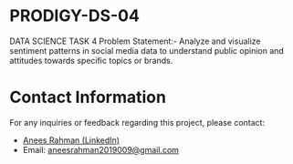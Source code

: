 # PRODIGY-DS-04

DATA SCIENCE TASK 4
Problem Statement:- Analyze and visualize sentiment patterns in social media data to understand public opinion and attitudes towards specific topics or brands.


# Contact Information
For any inquiries or feedback regarding this project, please contact:

- <a href="https://www.linkedin.com/in/anees-rahman-1577a1295/">Anees Rahman (LinkedIn)</a>
- Email: aneesrahman2019009@gmail.com

